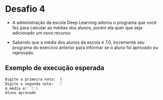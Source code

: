 # Desafio 4

- A administração da escola Deep Learning adorou o programa que você fez para calcular as médias dos alunos, porém ela quer que seja adicionado um novo recurso:

- Sabendo que a média dos alunos da escola é 7.0, incremente seu programa do exercício anterior para informar se o aluno foi aprovado ou reprovado.

## Exemplo de execução esperada

```python
Digite a primeira nota:  8
Digite a segunda nota:   7
A média é:  7.5
Aluno aprovado
```
